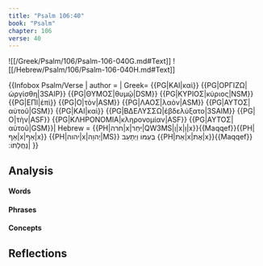 ```yaml
---
title: "Psalm 106:40"
book: "Psalm"
chapter: 106
verse: 40
---
```

![[/Greek/Psalm/106/Psalm-106-040G.md#Text]]
![[/Hebrew/Psalm/106/Psalm-106-040H.md#Text]]

{{Infobox Psalm/Verse |
  author =  |
  Greek= {{PG|ΚΑΙ|καὶ}} {{PG|ΟΡΓΙΖΩ|ὠργίσθη|3SAIP}} {{PG|ΘΥΜΟΣ|θυμῷ|DSM}} {{PG|ΚΥΡΙΟΣ|κύριος|NSM}} {{PG|ΕΠΙ|ἐπὶ}} {{PG|Ο|τὸν|ASM}} {{PG|ΛΑΟΣ|λαὸν|ASM}} {{PG|ΑΥΤΟΣ|αὐτοῦ|GSM}} {{PG|ΚΑΙ|καὶ}} {{PG|ΒΔΕΛΥΣΣΩ|ἐβδελύξατο|3SAIM}} {{PG|Ο|τὴν|ASF}} {{PG|ΚΛΗΡΟΝΟΜΙΑ|κληρονομίαν|ASF}} {{PG|ΑΥΤΟΣ|αὐτοῦ|GSM}}|
  Hebrew = {{PH|חרה|x|יִּחַר|QW3MS|וְ|x|וַ|x}}{{Maqqef}}{{PH|אַף|x|אַף|x}} {{PH|יהוה|x|יְהוָה|MS}}
בְּעַמּוֹ
וַיְתָעֵב
{{PH|אֵת|x|אֶת|x}}{{Maqqef}}
נַחֲלָתוֹ
׃|
}}

## Analysis

#### Words

#### Phrases

#### Concepts

## Reflections

